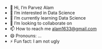 - 👋 Hi, I’m Parvez Alam
- 👀 I’m interested in Data Science
- 🌱 I’m currently learning Data Science
- 💞️ I’m looking to collaborate on 
- 📫 How to reach me alam1633@gmail.com
- 😄 Pronouns: ...
- ⚡ Fun fact: I am not ugly

<!---
Parvez32/Parvez32 is a ✨ special ✨ repository because its `README.md` (this file) appears on your GitHub profile.
You can click the Preview link to take a look at your changes.
--->
